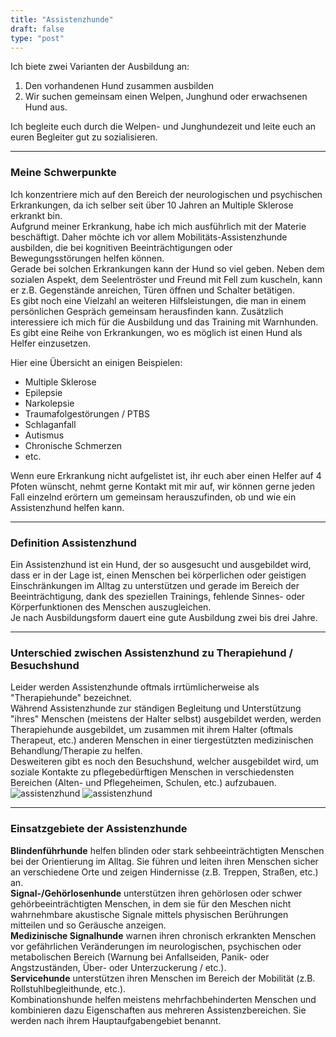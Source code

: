 ```yaml
---
title: "Assistenzhunde"
draft: false
type: "post"
---
```

Ich biete zwei Varianten der Ausbildung an:
1. Den vorhandenen Hund zusammen ausbilden 
2. Wir suchen gemeinsam einen Welpen, Junghund oder erwachsenen Hund aus.  

Ich begleite euch durch die Welpen- und Junghundezeit und leite euch an euren Begleiter gut zu sozialisieren.
***
### Meine Schwerpunkte
Ich konzentriere mich auf den Bereich der neurologischen und psychischen Erkrankungen, 
da ich selber seit über 10 Jahren an Multiple Sklerose erkrankt bin.  
Aufgrund meiner Erkrankung, habe ich mich ausführlich mit der Materie beschäftigt.
Daher möchte ich vor allem Mobilitäts-Assistenzhunde ausbilden, die bei kognitiven Beeinträchtigungen oder Bewegungsstörungen helfen können.  
Gerade bei solchen Erkrankungen kann der Hund so viel geben.
Neben dem sozialen Aspekt, dem Seelentröster und Freund mit Fell zum kuscheln, kann er z.B. Gegenstände anreichen, Türen öffnen und Schalter betätigen.  
Es gibt noch eine Vielzahl an weiteren Hilfsleistungen, die man in einem persönlichen Gespräch gemeinsam herausfinden kann.
Zusätzlich interessiere ich mich für die Ausbildung und das Training mit Warnhunden.  
Es gibt eine Reihe von Erkrankungen, wo es möglich ist einen Hund als Helfer einzusetzen.  

Hier eine Übersicht an einigen Beispielen:  

* Multiple Sklerose 
* Epilepsie
* Narkolepsie
* Traumafolgestörungen / PTBS 
* Schlaganfall
* Autismus
* Chronische Schmerzen
* etc.

Wenn eure Erkrankung nicht aufgelistet ist, ihr euch aber einen Helfer auf 4 Pfoten wünscht,
nehmt gerne Kontakt mit mir auf, wir können gerne jeden Fall einzelnd erörtern um gemeinsam herauszufinden, ob und wie ein Assistenzhund helfen kann.
***
### Definition Assistenzhund
Ein Assistenzhund ist ein Hund, der so ausgesucht und ausgebildet wird, dass er in der Lage ist, 
einen Menschen bei körperlichen oder geistigen Einschränkungen im Alltag zu unterstützen und gerade im Bereich der Beeinträchtigung, 
dank des speziellen Trainings, fehlende Sinnes- oder Körperfunktionen des Menschen auszugleichen.  
Je nach Ausbildungsform dauert eine gute Ausbildung zwei bis drei Jahre. 
***
### Unterschied zwischen Assistenzhund zu Therapiehund / Besuchshund
Leider werden Assistenzhunde oftmals irrtümlicherweise als "Therapiehunde" bezeichnet.  
Während Assistenzhunde zur ständigen Begleitung und Unterstützung "ihres" Menschen (meistens der Halter selbst) ausgebildet werden,
werden Therapiehunde ausgebildet, um zusammen mit ihrem Halter (oftmals Therapeut, etc.) anderen Menschen in einer tiergestützten medizinischen Behandlung/Therapie zu helfen.  
Desweiteren gibt es noch den Besuchshund, welcher ausgebildet wird,
um soziale Kontakte zu pflegebedürftigen Menschen in verschiedensten Bereichen (Alten- und Pflegeheimen, Schulen, etc.) aufzubauen.
![assistenzhund](/images/assistenzhunde_7.jpg "Assistenzhund")
![assistenzhund](/images/assistenzhunde_8.jpg "Assistenzhund")
***
### Einsatzgebiete der Assistenzhunde
**Blindenführhunde** helfen blinden oder stark sehbeeinträchtigten Menschen bei der Orientierung im Alltag. Sie führen und 
leiten ihren Menschen sicher an verschiedene Orte und zeigen Hindernisse (z.B. Treppen, Straßen, etc.) an.  
**Signal-/Gehörlosenhunde** unterstützen ihren gehörlosen oder schwer gehörbeeinträchtigten Menschen, 
in dem sie für den Meschen nicht wahrnehmbare akustische Signale mittels physischen Berührungen mitteilen und so Geräusche anzeigen.  
**Medizinische Signalhunde** warnen ihren chronisch erkrankten Menschen vor gefährlichen Veränderungen im neurologischen, psychischen oder metabolischen Bereich 
(Warnung bei Anfallseiden, Panik- oder Angstzuständen, Über- oder Unterzuckerung / etc.).  
**Servicehunde** unterstützen ihren Menschen im Bereich der Mobilität (z.B. Rollstuhlbegleithunde, etc.).  
Kombinationshunde helfen meistens mehrfachbehinderten Menschen und kombinieren dazu Eigenschaften aus mehreren Assistenzbereichen.
Sie werden nach ihrem Hauptaufgabengebiet benannt. 
